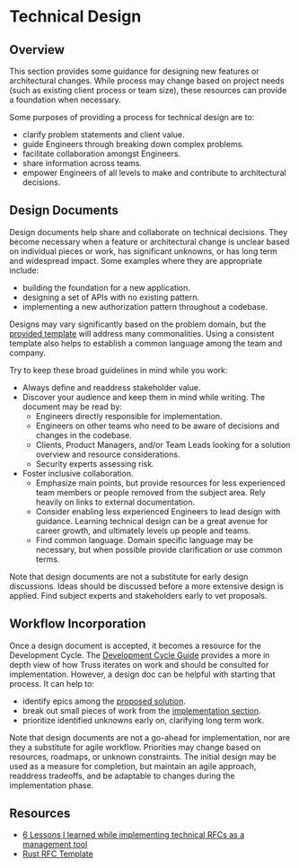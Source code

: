 # Technical Design

## Overview

This section provides some guidance
for designing new features or architectural changes.
While process may change based on project needs
(such as existing client process or team size),
these resources can provide a foundation when necessary.

Some purposes of providing a process for technical design are to:

- clarify problem statements and client value.
- guide Engineers through breaking down complex problems.
- facilitate collaboration amongst Engineers.
- share information across teams.
- empower Engineers of all levels to make and contribute to architectural decisions.

## Design Documents

Design documents help share and collaborate on technical decisions.
They become necessary when a feature or architectural change
is unclear based on individual pieces or work,
has significant unknowns,
or has long term and widespread impact.
Some examples where they are appropriate include:

- building the foundation for a new application.
- designing a set of APIs with no existing pattern.
- implementing a new authorization pattern throughout a codebase.

Designs may vary significantly based on the problem domain,
but the [provided template](./design-document-template.md)
will address many commonalities.
Using a consistent template also helps to establish a common language among the team and company.

Try to keep these broad guidelines in mind while you work:

- Always define and readdress stakeholder value.
- Discover your audience and keep them in mind while writing.
  The document may be read by:
  - Engineers directly responsible for implementation.
  - Engineers on other teams who need to be aware of decisions and changes in the codebase.
  - Clients, Product Managers, and/or Team Leads looking for a solution overview and resource considerations.
  - Security experts assessing risk.
- Foster inclusive collaboration.
  - Emphasize main points,
    but provide resources for less experienced team members
    or people removed from the subject area.
    Rely heavily on links to external documentation.
  - Consider enabling less experienced Engineers to lead design with guidance.
    Learning technical design can be a great avenue for career growth,
    and ultimately levels up people and teams.
  - Find common language.
    Domain specific language may be necessary,
    but when possible provide clarification
    or use common terms.

Note that design documents are not a substitute for early design discussions.
Ideas should be discussed before a more extensive design is applied.
Find subject experts and stakeholders early to vet proposals.

## Workflow Incorporation

Once a design document is accepted,
it becomes a resource for the Development Cycle.
The [Development Cycle Guide](../../cycle/README.md)
provides a more in depth view of how Truss iterates on work
and should be consulted for implementation.
However, a design doc can be helpful with starting that process.
It can help to:

- identify epics among the [proposed solution](./design-document-template.md#proposed-solution).
- break out small pieces of work from the [implementation section](./design-document-template.md#implementation).
- prioritize identified unknowns early on, clarifying long term work.

Note that design documents are not a go-ahead for implementation,
nor are they a substitute for agile workflow.
Priorities may change based on resources, roadmaps, or unknown constraints.
The initial design may be used as a measure for completion,
but maintain an agile approach,
readdress tradeoffs,
and be adaptable to changes during the implementation phase.

## Resources

- [6 Lessons I learned while implementing technical RFCs as a management tool](https://buriti.ca/6-lessons-i-learned-while-implementing-technical-rfcs-as-a-management-tool-34687dbf46cb)
- [Rust RFC Template](https://github.com/rust-lang/rfcs/blob/master/0000-template.md)
